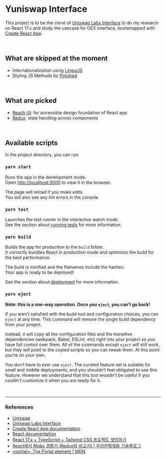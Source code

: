 # Yuniswap Interface

This project is to be the clone of [Uniswap Labs Interface](https://github.com/Uniswap/interface) to do my research on React 17.x and study the usecase for DEX interface, bootstrapped with [Create React App](https://github.com/facebook/create-react-app).

<br />

## What are skipped at the moment

- Internationalization using [LinguiJS](https://lingui.js.org/)
- Styling JS Methods by [Polished](https://polished.js.org/)

<br />

## What are picked

- [Reach UI](https://reach.tech/): for accessible design foundation of React app
- [Redux](https://ko.redux.js.org/introduction/core-concepts): state handling across components

<br />

## Available scripts

In the project directory, you can run:

### `yarn start`

Runs the app in the development mode.\
Open [http://localhost:3000](http://localhost:3000) to view it in the browser.

The page will reload if you make edits.\
You will also see any lint errors in the console.

### `yarn test`

Launches the test runner in the interactive watch mode.\
See the section about [running tests](https://facebook.github.io/create-react-app/docs/running-tests) for more information.

### `yarn build`

Builds the app for production to the `build` folder.\
It correctly bundles React in production mode and optimizes the build for the best performance.

The build is minified and the filenames include the hashes.\
Your app is ready to be deployed!

See the section about [deployment](https://facebook.github.io/create-react-app/docs/deployment) for more information.

### `yarn eject`

**Note: this is a one-way operation. Once you `eject`, you can’t go back!**

If you aren’t satisfied with the build tool and configuration choices, you can `eject` at any time. This command will remove the single build dependency from your project.

Instead, it will copy all the configuration files and the transitive dependencies (webpack, Babel, ESLint, etc) right into your project so you have full control over them. All of the commands except `eject` will still work, but they will point to the copied scripts so you can tweak them. At this point you’re on your own.

You don’t have to ever use `eject`. The curated feature set is suitable for small and middle deployments, and you shouldn’t feel obligated to use this feature. However we understand that this tool wouldn’t be useful if you couldn’t customize it when you are ready for it.

<br />

---

### References

- [Uniswap](https://app.uniswap.org/#/swap?chain=mainnet)
- [Uniswap Labs Interface](https://github.com/Uniswap/interface)
- [Create React App documentation](https://facebook.github.io/create-react-app/docs/getting-started)
- [React documentation](https://reactjs.org/)
- [React 17.x + TypeScript + Tailwind CSS 프로젝트 셋업하기](https://github.com/estellechoi/TIL/blob/master/docs/react/setup.md)
- [React에서 Mobx 경험기 (Redux와 비교기) | 우아한형제들 기술블로그](https://techblog.woowahan.com/2599/)
- [\<portal\>: The Portal element | MDN](https://developer.mozilla.org/en-US/docs/Web/HTML/Element/portal)
